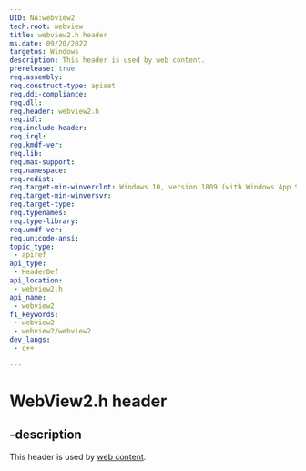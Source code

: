 ```yaml
---
UID: NA:webview2
tech.root: webview
title: webview2.h header
ms.date: 09/20/2022
targetos: Windows
description: This header is used by web content.
prerelease: true
req.assembly: 
req.construct-type: apiset
req.ddi-compliance: 
req.dll: 
req.header: webview2.h
req.idl: 
req.include-header: 
req.irql: 
req.kmdf-ver: 
req.lib: 
req.max-support: 
req.namespace: 
req.redist: 
req.target-min-winverclnt: Windows 10, version 1809 (with Windows App SDK 1.1 or later)
req.target-min-winversvr: 
req.target-type: 
req.typenames: 
req.type-library: 
req.umdf-ver: 
req.unicode-ansi: 
topic_type:
 - apiref
api_type:
 - HeaderDef
api_location:
 - webview2.h
api_name:
 - webview2
f1_keywords:
 - webview2
 - webview2/webview2
dev_langs:
 - c++

---
```


# WebView2.h header

## -description

This header is used by [web content](../_webview).
